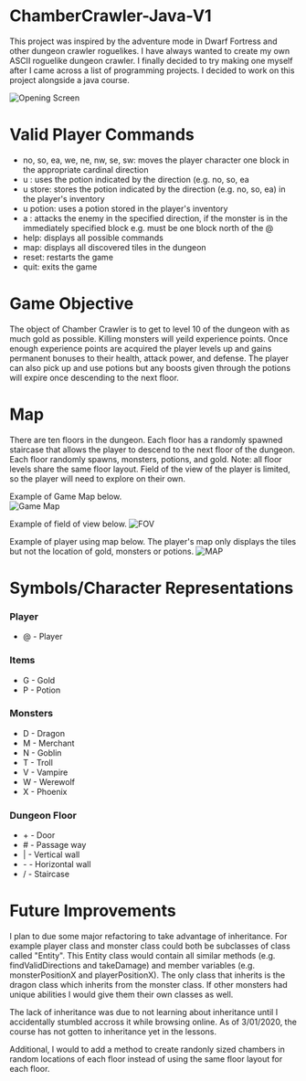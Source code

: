# ChamberCrawler-Java-V1

This project was inspired by the adventure mode in Dwarf Fortress and other dungeon crawler roguelikes. I have always wanted to create my own ASCII roguelike dungeon crawler. I finally decided to try making one myself after I came across a list of programming projects. I decided to work on this project alongside a java course.

![Opening Screen](https://i.imgur.com/15ruLsC.png)

# Valid Player Commands
* no, so, ea, we, ne, nw, se, sw: moves the player character one block in the appropriate cardinal direction
* u <direction>: uses the potion indicated by the direction (e.g. no, so, ea
* u <direction> store: stores the potion indicated by the direction (e.g. no, so, ea) in the player's inventory
* u potion: uses a potion stored in the player's inventory
* a <direction>: attacks the enemy in the specified direction, if the monster is in the immediately specified block e.g. must be one block north of the @ 
* help: displays all possible commands
* map: displays all discovered tiles in the dungeon
* reset: restarts the game 
* quit: exits the game

# Game Objective
The object of Chamber Crawler is to get to level 10 of the dungeon with as much gold as possible. Killing monsters will yeild experience points. Once enough experience points are acquired the player levels up and gains permanent bonuses to their health, attack power, and defense. The player can also pick up and use potions but any boosts given through the potions will expire once descending to the next floor.

# Map
There are ten floors in the dungeon. Each floor has a randomly spawned staircase that allows the player to descend to the next floor of the dungeon. Each floor randomly spawns, monsters, potions, and gold. Note: all floor levels share the same floor layout. Field of the view of the player is limited, so the player will need to explore on their own.

Example of Game Map below. <br>
![Game Map](https://i.imgur.com/PGTNKYx.png)

Example of field of view below.
![FOV](https://i.imgur.com/mmCUvKz.png)

Example of player using map below. The player's map only displays the tiles but not the location of gold, monsters or potions.
![MAP](https://i.imgur.com/GiV2BAt.png)

# Symbols/Character Representations
### Player
* @ - Player
### Items
* G - Gold
* P - Potion
### Monsters
* D - Dragon
* M - Merchant
* N - Goblin
* T - Troll
* V - Vampire
* W - Werewolf
* X - Phoenix
### Dungeon Floor
* <div>+ - Door</div>
* <div># - Passage way</div>
* <div>| - Vertical wall</div>
* <div>- - Horizontal wall</div>
* <div>/ - Staircase</div>

# Future Improvements
I plan to due some major refactoring to take advantage of inheritance. For example player class and monster class could both be subclasses of class called "Entity". This Entity class would contain all similar methods (e.g. findValidDirections and takeDamage) and member variables (e.g. monsterPositionX and playerPositionX). The only class that inherits is the dragon class which inherits from the monster class. If other monsters had unique abilities I would give them their own classes as well.

The lack of inheritance was due to not learning about inheritance until I accidentally stumbled accross it while browsing online. As of 3/01/2020, the course has not gotten to inheritance yet in the lessons.

Additional, I would to add a method to create randonly sized chambers in random locations of each floor instead of using the same floor layout for each floor.
